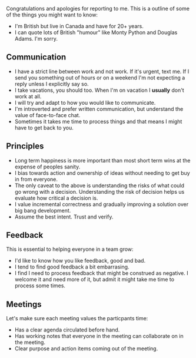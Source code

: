 Congratulations and apologies for reporting to me. This is a outline of some of the things you might want to know:

* I'm British but live in Canada and have for 20+ years.
* I can quote lots of British "humour" like Monty Python and Douglas Adams. I'm sorry.

## Communication

* I have a strict line between work and not work. If it's urgent, text me. If I send you something out of hours or on a weekend I'm not expecting a reply unless I explicitly say so.
* I take vacations, you should too. When I'm on vacation I **usually** don't work at all.
* I will try and adapt to how you would like to communicate. 
* I'm introverted and prefer written communication, but understand the value of face-to-face chat. 
* Sometimes it takes me time to process things and that means I might have to get back to you.

## Principles

* Long term happiness is more important than most short term wins at the expense of peoples sanity.
* I bias towards action and ownership of ideas without needing to get buy in from everyone.
* The only caveat to the above is understanding the risks of what could go wrong with a decision. Understanding the risk of decision helps us evaluate how critical a decision is.
* I value incremental correctness and gradually improving a solution over big bang development.
* Assume the best intent. Trust and verify.

## Feedback

This is essential to helping everyone in a team grow:
* I'd like to know how you like feedback, good and bad.
* I tend to find good feedback a bit embarrasing.
* I find I need to process feedback that might be construed as negative. I welcome it and need more of it, but admit it might take me time to process some times.

## Meetings

Let's make sure each meeting values the particpants time:
* Has a clear agenda circulated before hand.
* Has working notes that everyone in the meeting can collaborate on in the meeting.
* Clear purpose and action items coming out of the meeting.
